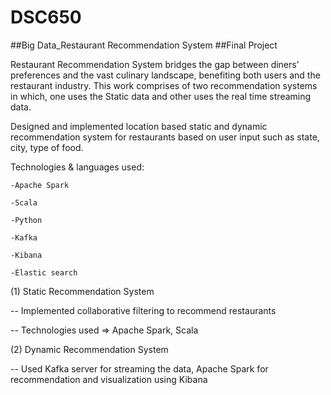 # DSC650
##Big Data_Restaurant Recommendation System
##Final Project

Restaurant Recommendation System bridges the gap between diners’ preferences and the vast culinary landscape, benefiting both users and the restaurant industry.
This work comprises of two recommendation systems in which, one uses the Static data and other uses the real time streaming data. 

Designed and implemented location based static and dynamic recommendation system for restaurants based on user input such as state, city, type of food.

Technologies & languages used:

    -Apache Spark
  
    -Scala
  
    -Python
  
    -Kafka
  
    -Kibana
  
    -Elastic search

(1) Static Recommendation System

-- Implemented collaborative filtering to recommend restaurants

-- Technologies used => Apache Spark, Scala

(2) Dynamic Recommendation System

-- Used Kafka server for streaming the data, Apache Spark for recommendation and visualization using Kibana
